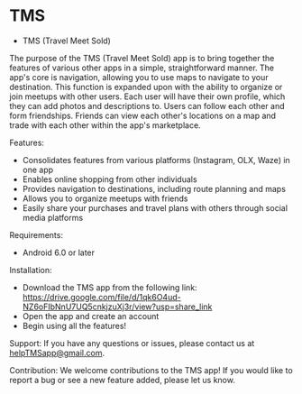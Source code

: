 # TMS
- TMS (Travel Meet Sold)

The purpose of the TMS (Travel Meet Sold) app is to bring together the features of various other apps in a simple, straightforward manner. The app's core is navigation, allowing you to use maps to navigate to your destination. This function is expanded upon with the ability to organize or join meetups with other users. Each user will have their own profile, which they can add photos and descriptions to. Users can follow each other and form friendships. Friends can view each other's locations on a map and trade with each other within the app's marketplace.

Features:

- Consolidates features from various platforms (Instagram, OLX, Waze) in one app
- Enables online shopping from other individuals
- Provides navigation to destinations, including route planning and maps
- Allows you to organize meetups with friends
- Easily share your purchases and travel plans with others through social media platforms

Requirements:

- Android 6.0 or later

Installation:

- Download the TMS app from the following link: https://drive.google.com/file/d/1qk6O4ud-NZ6oFIbNnU7UQ5cnkjzuXj3r/view?usp=share_link
- Open the app and create an account
- Begin using all the features!

Support:
If you have any questions or issues, please contact us at helpTMSapp@gmail.com.

Contribution:
We welcome contributions to the TMS app! If you would like to report a bug or see a new feature added, please let us know.